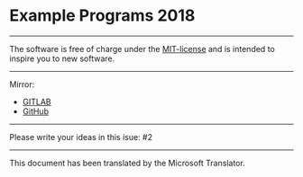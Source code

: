 # Example Programs 2018

---
The software is free of charge under the [MIT-license](https://github.com/Sharkbyteprojects/Example-Programs-v1-2018/blob/master/LICENSE) and is intended to inspire you to new software.

---
Mirror: 
- [GITLAB](https://gitlab.com/Sharkbyteprojects/Example-Programs-v1-2018)
- [GitHub](https://github.com/Sharkbyteprojects/Example-Programs-v1-2018)

---

Please write your ideas in this isue: #2


---

This document has been translated by the Microsoft Translator.
